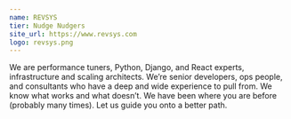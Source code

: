 ```yaml
---
name: REVSYS
tier: Nudge Nudgers
site_url: https://www.revsys.com
logo: revsys.png
---
```


We are performance tuners, Python, Django, and React experts, infrastructure and scaling architects. We’re senior developers, ops people, and consultants who have a deep and wide experience to pull from. We know what works and what doesn’t. We have been where you are before (probably many times). Let us guide you onto a better path.
